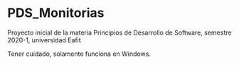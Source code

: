 # PDS_Monitorias
Proyecto inicial de la materia Principios de Desarrollo de Software, semestre 2020-1, universidad Eafit

Tener cuidado, solamente funciona en Windows.
